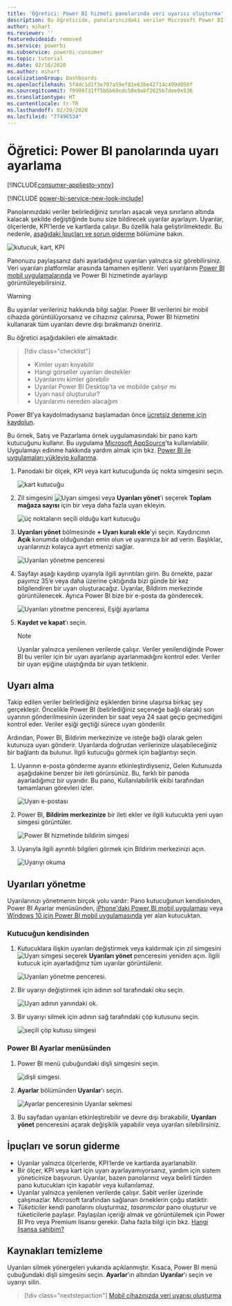 ```yaml
---
title: 'Öğretici: Power BI hizmeti panolarında veri uyarısı oluşturma'
description: Bu öğreticide, panolarınızdaki veriler Microsoft Power BI hizmetinde belirlediğiniz sınırları aşacak şekilde değiştiğinde bunu size bildirecek uyarılar koymayı öğreneceksiniz.
author: mihart
ms.reviewer: ''
featuredvideoid: removed
ms.service: powerbi
ms.subservice: powerbi-consumer
ms.topic: tutorial
ms.date: 02/18/2020
ms.author: mihart
LocalizationGroup: Dashboards
ms.openlocfilehash: 5f4dc1d1f3e707a59ef81e63be42714c499d050f
ms.sourcegitcommit: f9909731ff5b6b69cdc58e9abf2025b7dee0e536
ms.translationtype: HT
ms.contentlocale: tr-TR
ms.lasthandoff: 02/20/2020
ms.locfileid: "77496534"
---
```

# <a name="tutorial-set-alerts-on-power-bi-dashboards"></a>Öğretici: Power BI panolarında uyarı ayarlama

[!INCLUDE[consumer-appliesto-ynny](../includes/consumer-appliesto-ynny.md)]

[!INCLUDE [power-bi-service-new-look-include](../includes/power-bi-service-new-look-include.md)]

Panolarınızdaki veriler belirlediğiniz sınırları aşacak veya sınırların altında kalacak şekilde değiştiğinde bunu size bildirecek uyarılar ayarlayın. Uyarılar, ölçerlerde, KPI’lerde ve kartlarda çalışır. Bu özellik hala geliştirilmektedir. Bu nedenle, [aşağıdaki İpuçları ve sorun giderme](#tips-and-troubleshooting) bölümüne bakın.

![kutucuk, kart, KPI](media/end-user-alerts/card-gauge-kpi.png)

Panonuzu paylaşsanız dahi ayarladığınız uyarıları yalnızca siz görebilirsiniz. Veri uyarıları platformlar arasında tamamen eşitlenir. Veri uyarılarını [Power BI mobil uygulamalarında](mobile/mobile-set-data-alerts-in-the-mobile-apps.md) ve Power BI hizmetinde ayarlayıp görüntüleyebilirsiniz. 

> [!WARNING]
> Bu uyarılar verileriniz hakkında bilgi sağlar. Power BI verilerini bir mobil cihazda görüntülüyorsanız ve cihazınız çalınırsa, Power BI hizmetini kullanarak tüm uyarıları devre dışı bırakmanızı öneririz.
> 

Bu öğretici aşağıdakileri ele almaktadır.
> [!div class="checklist"]
> * Kimler uyarı koyabilir
> * Hangi görseller uyarıları destekler
> * Uyarılarımı kimler görebilir
> * Uyarılar Power BI Desktop'ta ve mobilde çalışır mı
> * Uyarı nasıl oluşturulur?
> * Uyarılarımı nereden alacağım

Power BI’ya kaydolmadıysanız başlamadan önce [ücretsiz deneme için kaydolun](https://app.powerbi.com/signupredirect?pbi_source=web).

Bu örnek, Satış ve Pazarlama örnek uygulamasındaki bir pano kartı kutucuğunu kullanır. Bu uygulama [Microsoft AppSource](https://appsource.microsoft.com)’ta kullanılabilir. Uygulamayı edinme hakkında yardım almak için bkz. [Power BI ile uygulamaları yükleyip kullanma](end-user-app-view.md).

1. Panodaki bir ölçek, KPI veya kart kutucuğunda üç nokta simgesini seçin.
   
   ![kart kutucuğu](media/end-user-alerts/power-bi-cards.png)
2. Zil simgesini ![Uyarı simgesi](media/end-user-alerts/power-bi-bell-icon.png) veya **Uyarıları yönet**'i seçerek **Toplam mağaza sayısı** için bir veya daha fazla uyarı ekleyin.

   ![üç noktaların seçili olduğu kart kutucuğu](media/end-user-alerts/power-bi-ellipses.png)

   
1. **Uyarıları yönet** bölmesinde **+ Uyarı kuralı ekle**'yi seçin.  Kaydırıcının **Açık** konumda olduğundan emin olun ve uyarınıza bir ad verin. Başlıklar, uyarılarınızı kolayca ayırt etmenizi sağlar.
   
   ![Uyarıları yönetme penceresi](media/end-user-alerts/power-bi-manage-alert.png)
4. Sayfayı aşağı kaydırıp uyarıyla ilgili ayrıntıları girin.  Bu örnekte, pazar payımız 35’e veya daha üzerine çıktığında bizi günde bir kez bilgilendiren bir uyarı oluşturacağız. Uyarılar, Bildirim merkezinde görüntülenecek. Ayrıca Power BI bize bir e-posta da gönderecek.
   
   ![Uyarıları yönetme penceresi, Eşiği ayarlama](media/end-user-alerts/power-bi-manage-alert-details.png)
5. **Kaydet ve kapat**’ı seçin.
 
   > [!NOTE]
   > Uyarılar yalnızca yenilenen verilerde çalışır. Veriler yenilendiğinde Power BI bu veriler için bir uyarı ayarlanıp ayarlanmadığını kontrol eder. Veriler bir uyarı eşiğine ulaştığında bir uyarı tetiklenir. 
   > 

## <a name="receiving-alerts"></a>Uyarı alma
Takip edilen veriler belirlediğiniz eşiklerden birine ulaşırsa birkaç şey gerçekleşir. Öncelikle Power BI (belirlediğiniz seçeneğe bağlı olarak) son uyarının gönderilmesinin üzerinden bir saat veya 24 saat geçip geçmediğini kontrol eder. Veriler eşiği geçtiği sürece uyarı gönderilir.

Ardından, Power BI, Bildirim merkezinize ve isteğe bağlı olarak gelen kutunuza uyarı gönderir. Uyarılarda doğrudan verilerinize ulaşabileceğiniz bir bağlantı da bulunur. İlgili kutucuğu görmek için bağlantıyı seçin.  

1. Uyarının e-posta gönderme ayarını etkinleştirdiyseniz, Gelen Kutunuzda aşağıdakine benzer bir ileti görürsünüz. Bu, farklı bir panoda ayarladığımız bir uyarıdır. Bu pano, Kullanılabilirlik ekibi tarafından tamamlanan görevleri izler.
   
   ![Uyarı e-postası](media/end-user-alerts/power-bi-alert-email.png)
2. Power BI, **Bildirim merkezinize** bir ileti ekler ve ilgili kutucukta yeni uyarı simgesi görüntüler.
   
   ![Power BI hizmetinde bildirim simgesi](media/end-user-alerts/power-bi-task-alert.png)
3. Uyarıyla ilgili ayrıntılı bilgileri görmek için Bildirim merkezinizi açın.
   
    ![Uyarıyı okuma](media/end-user-alerts/power-bi-notification.png)
   
  

## <a name="managing-alerts"></a>Uyarıları yönetme

Uyarılarınızı yönetmenin birçok yolu vardır: Pano kutucuğunun kendisinden, Power BI Ayarlar menüsünden, [iPhone'daki Power BI mobil uygulaması](mobile/mobile-set-data-alerts-in-the-mobile-apps.md) veya [Windows 10 için Power BI mobil uygulamasında](mobile/mobile-set-data-alerts-in-the-mobile-apps.md) yer alan kutucuktan.

### <a name="from-the-tile-itself"></a>Kutucuğun kendisinden

1. Kutucuklara ilişkin uyarıları değiştirmek veya kaldırmak için zil simgesini ![Uyarı simgesi](media/end-user-alerts/power-bi-bell-icon.png) seçerek **Uyarıları yönet** penceresini yeniden açın. İlgili kutucuk için ayarladığınız tüm uyarılar görüntülenir.
   
    ![Uyarıları yönetme penceresi](media/end-user-alerts/power-bi-manage-alerts.png).
2. Bir uyarıyı değiştirmek için adının sol tarafındaki oku seçin.
   
    ![Uyarı adının yanındaki ok](media/end-user-alerts/power-bi-modify-alert.png).
3. Bir uyarıyı silmek için adının sağ tarafındaki çöp kutusunu seçin.
   
      ![seçili çöp kutusu simgesi](media/end-user-alerts/power-bi-alert-delete.png)

### <a name="from-the-power-bi-settings-menu"></a>Power BI Ayarlar menüsünden

1. Power BI menü çubuğundaki dişli simgesini seçin.
   
    ![dişli simgesi](media/end-user-alerts/powerbi-gear-icon.png).
2. **Ayarlar** bölümünden **Uyarılar**'ı seçin.
   
    ![Ayarlar penceresinin Uyarılar sekmesi](media/end-user-alerts/power-bi-alert-settings.png)
3. Bu sayfadan uyarıları etkinleştirebilir ve devre dışı bırakabilir, **Uyarıları yönet** penceresini açarak değişiklik yapabilir veya uyarıları silebilirsiniz.

## <a name="tips-and-troubleshooting"></a>İpuçları ve sorun giderme 

* Uyarılar yalnızca ölçerlerde, KPI’lerde ve kartlarda ayarlanabilir.
* Bir ölçer, KPI veya kart için uyarı ayarlayamıyorsanız, yardım için sistem yöneticinize başvurun. Uyarılar, bazen panolarınız veya belirli türden pano kutucukları için kapatılır veya kullanılamaz.
* Uyarılar yalnızca yenilenen verilerde çalışır. Sabit veriler üzerinde çalışmazlar. Microsoft tarafından sağlanan örneklerin çoğu statiktir. 
* *Tüketiciler* kendi panolarını oluşturmaz, *tasarımcılar* pano oluşturur ve tüketicilerle paylaşır. Paylaşılan içeriği almak ve görüntülemek için Power BI Pro veya Premium lisansı gerekir. Daha fazla bilgi için bkz. [Hangi lisansa sahibim?](end-user-license.md) 


## <a name="clean-up-resources"></a>Kaynakları temizleme
Uyarıları silmek yönergeleri yukarıda açıklanmıştır. Kısaca, Power BI menü çubuğundaki dişli simgesini seçin. **Ayarlar**'ın altından **Uyarılar**'ı seçin ve uyarıyı silin.

> [!div class="nextstepaction"]
> [Mobil cihazınızda veri uyarısı oluşturma](mobile/mobile-set-data-alerts-in-the-mobile-apps.md)


